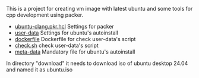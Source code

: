 This is a project for creating vm image with latest ubuntu and some tools for cpp development using packer.

- [ubuntu-clang.pkr.hcl](ubuntu-clang.pkr.hcl)  Settings for packer
- [user-data](http/user-data)  Settings for ubuntu's autoinstall
- [dockerfile](http/dockerfile)  Dockerfile for check user-data's script
- [check.sh](http/check.sh) check user-data's script
- [meta-data](http/meta-data) Mandatory file for ubuntu's autoinstall

In directory "download" it needs to download iso of ubuntu desktop 24.04 and named it as ubuntu.iso
